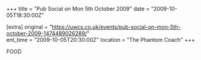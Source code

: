+++
title = "Pub Social on Mon 5th October 2009"
date = "2009-10-05T18:30:00Z"

[extra]
original = "https://uwcs.co.uk/events/pub-social-on-mon-5th-october-2009-1474489026289/"    
ent_time = "2009-10-05T20:30:00Z"
location = "The Phantom Coach"
+++

FOOD

